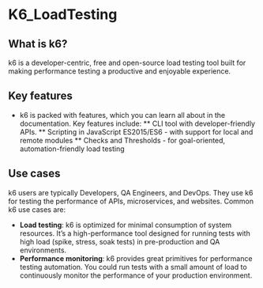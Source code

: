 # K6_LoadTesting

## What is k6?
k6 is a developer-centric, free and open-source load testing tool built for making performance testing a productive and enjoyable experience.

## Key features
* k6 is packed with features, which you can learn all about in the documentation. Key features include:
** CLI tool with developer-friendly APIs.
** Scripting in JavaScript ES2015/ES6 - with support for local and remote modules
** Checks and Thresholds - for goal-oriented, automation-friendly load testing

## Use cases
k6 users are typically Developers, QA Engineers, and DevOps. They use k6 for testing the performance of APIs, microservices, and websites. Common k6 use cases are:
* **Load testing**: 
k6 is optimized for minimal consumption of system resources. It’s a high-performance tool designed for running tests with high load (spike, stress, soak tests) in pre-production and QA environments.
* **Performance monitoring**: 
k6 provides great primitives for performance testing automation. You could run tests with a small amount of load to continuously monitor the performance of your production environment.



